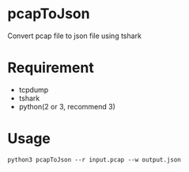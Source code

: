 # pcapToJson
Convert pcap file to json file using tshark

# Requirement 
- tcpdump
- tshark
- python(2 or 3, recommend 3)

# Usage
```
python3 pcapToJson --r input.pcap --w output.json
```
